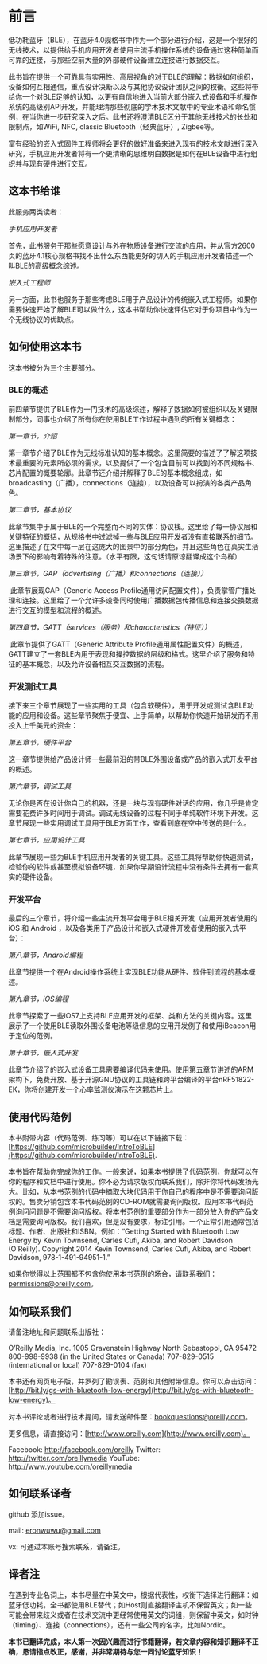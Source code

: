 # 前言

​		低功耗蓝牙（BLE），在蓝牙4.0规格书中作为一个部分进行介绍，这是一个很好的无线技术，以提供给手机应用开发者使用主流手机操作系统的设备通过这种简单而可靠的连接，与那些空前大量的外部硬件设备建立连接进行数据交互。

​		此书旨在提供一个可靠具有实用性、高层视角的对于BLE的理解：数据如何组织，设备如何互相通信，重点设计决断以及与其他协议设计团队之间的权衡。这些将带给你一个对BLE足够的认知，以更有自信地进入当前大部分嵌入式设备和手机操作系统的高级别API开发，并能理清那些彻底的学术技术文献中的专业术语和命名惯例，在当你进一步研究深入之后。此书还将澄清BLE区分于其他无线技术的长处和限制点，如WiFi, NFC, classic Bluetooth（经典蓝牙）, Zigbee等。

​		富有经验的嵌入式固件工程师将会更好的做好准备来进入现有的技术文献进行深入研究，手机应用开发者将有一个更清晰的思维明白数据是如何在BLE设备中进行组织并与现有硬件进行交互。



## 这本书给谁

此服务两类读者：

*手机应用开发者*

​		首先，此书服务于那些愿意设计与外在物质设备进行交流的应用，并从官方2600页的蓝牙4.1核心规格书找不出什么东西能更好的切入的手机应用开发者描述一个叫BLE的高级概念综述。

*嵌入式工程师*

​		另一方面，此书也服务于那些考虑BLE用于产品设计的传统嵌入式工程师。如果你需要快速开始了解BLE可以做什么，这本书帮助你快速评估它对于你项目中作为一个无线协议的优缺点。



## 如何使用这本书

这本书被分为三个主要部分。

### BLE的概述

前四章节提供了BLE作为一门技术的高级综述，解释了数据如何被组织以及关键限制部分，同事也介绍了所有你在使用BLE工作过程中遇到的所有关键概念：

*第一章节，介绍*

​		第一章节介绍了BLE作为无线标准认知的基本概念。这里简要的描述了了解这项技术最重要的元素所必须的需求，以及提供了一个包含目前可以找到的不同规格书、芯片配置的概要轮廓。此章节还介绍并解释了BLE的基本概念组成，如broadcasting（广播），connections（连接），以及设备可以扮演的各类产品角色。

*第二章节，基本协议*

​		此章节集中于属于BLE的一个完整而不同的实体：协议栈。这里给了每一协议层和关键特征的概括，从规格书中过滤掉一些与BLE应用开发者没有直接联系的细节。这里描述了在文中每一层在这庞大的图景中的部分角色，并且这些角色在真实生活场景下的影响有着特殊的注意。（水平有限，这句话请原谅翻译成这个鸟样）

*第三章节，GAP（advertising（广播）和connections（连接））*

​		此章节展现GAP（Generic Access Profile通用访问配置文件），负责掌管广播处理和连接。这里给了一个允许多设备同时使用广播数据包传播信息和连接交换数据进行交互的模型和流程的概述。

*第四章节，GATT（services（服务）和characteristics（特征））*

​		此章节提供了GATT（Generic Attribute Profile通用属性配置文件）的概述，GATT建立了一套BLE内用于表现和操控数据的层级和格式。这里介绍了服务和特征的基本概念，以及允许设备相互交互数据的流程。

### 开发测试工具

接下来三个章节展现了一些实用的工具（包含软硬件），用于开发或测试含BLE功能的应用和设备。这些章节聚焦于便宜、上手简单，以帮助你快速开始研发而不用投入上千美元的资金：

*第五章节，硬件平台*

​		这一章节提供给产品设计师一些最前沿的带BLE外围设备或产品的嵌入式开发平台的概述。

*第六章节，调试工具*

​		无论你是否在设计你自己的机器，还是一块与现有硬件对话的应用，你几乎是肯定需要花费许多时间用于调试。调试无线设备的过程不同于单纯软件环境下开发。这章节展现一些实用调试工具用于BLE方面工作，查看到底在空中传送的是什么。

*第七章节，应用设计工具*

​		此章节展现一些为BLE手机应用开发者的关键工具。这些工具将帮助你快速测试，检验你的软件或甚至模拟设备环境，如果你早期设计流程中没有条件去拥有一套真实的硬件设备。

### 开发平台

最后的三个章节，将介绍一些主流开发平台用于BLE相关开发（应用开发者使用的iOS 和 Android ，以及各类用于产品设计和嵌入式硬件开发者使用的嵌入式平台）：

*第八章节，Android编程*

​		此章节提供一个在Android操作系统上实现BLE功能从硬件、软件到流程的基本概述。

*第九章节，iOS编程*

​		此章节探索了一些iOS7上支持BLE应用开发的框架、类和方法的关键内容。这里展示了一个使用BLE读取外围设备电池等级信息的应用开发例子和使用iBeacon用于定位的范例。

*第十章节，嵌入式开发*

​		此章节介绍了的嵌入式设备工具需要编译代码来使用。使用第五章节讲述的ARM架构下，免费开放、基于开源GNU协议的工具链和跨平台编译的平台nRF51822-EK，你将创建开发一个心率监测仪演示在这颗芯片上。



## 使用代码范例

本书附带内容（代码范例、练习等）可以在以下链接下载：[https://github.com/microbuilder/IntroToBLE](https://github.com/microbuilder/IntroToBLE).

本书旨在帮助你完成你的工作。一般来说，如果本书提供了代码范例，你就可以在你的程序和文档中进行使用。你不必为请求版权而联系我们，除非你将代码发扬光大。比如，从本书范例的代码中摘取大块代码用于你自己的程序中是不需要询问版权的。售卖分销包含本书代码范例的CD-ROM就需要询问版权。应用本书代码范例询问问题是不需要询问版权。将本书范例的重要部分作为一部分放入你的产品文档是需要询问版权。我们喜欢，但是没有要求，标注引用。一个正常引用通常包括标题、作者、出版社和ISBN。例如：“Getting Started with Bluetooth Low Energy by Kevin Townsend, Carles Cufí, Akiba, and Robert Davidson (O’Reilly). Copyright 2014 Kevin Townsend, Carles Cufí, Akiba, and Robert Davidson, 978-1-491-94951-1.”

如果你觉得以上范围都不包含你使用本书范例的场合，请联系我们：permissions@oreilly.com。



## 如何联系我们

请备注地址和问题联系出版社：

O’Reilly Media, Inc.
1005 Gravenstein Highway North
Sebastopol, CA 95472
800-998-9938 (in the United States or Canada)
707-829-0515 (international or local)
707-829-0104 (fax)

本书还有网页电子版，并罗列了勘误表、范例和其他附带信息。你可以点击访问：[http://bit.ly/gs-with-bluetooth-low-energy](http://bit.ly/gs-with-bluetooth-low-energy)。

对本书评论或者进行技术提问，请发送邮件至：bookquestions@oreilly.com。

更多信息，请直接访问：[http://www.oreilly.com](http://www.oreilly.com)。

Facebook: http://facebook.com/oreilly
Twitter: http://twitter.com/oreillymedia
YouTube: http://www.youtube.com/oreillymedia



## 如何联系译者

github 添加issue。

mail: eronwuwu@gmail.com

vx: 可通过本账号搜索联系，请备注。



## 译者注

在遇到专业名词上，本书尽量在中英文中，根据代表性，权衡下选择进行翻译：如蓝牙低功耗，全书都使用BLE替代；如Host则直接翻译主机不保留英文；如一些可能会带来歧义或者在技术交流中更经常使用英文的词组，则保留中英文，如时钟（timing）、连接（connections），还有一些公司的名字，比如Nordic。

**本书已翻译完成，本人第一次因兴趣而进行书籍翻译，若文章内容和知识翻译不正确，恳请指点改正，感谢，并非常期待与您一同讨论蓝牙知识！**
